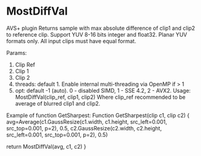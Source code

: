 # MostDiffVal
AVS+ plugin
Returns sample with max absolute difference of clip1 and clip2 to reference clip. Support YUV 8-16 bits integer and float32. Planar YUV formats only.
All input clips must have equal format.

Params:

1. Clip Ref
2. Clip 1
3. Clip 2
4. threads: default 1. Enable internal multi-threading via OpenMP if > 1
5. opt: default -1 (auto). 0 - disabled SIMD, 1 - SSE 4.2, 2 - AVX2.
Usage:
MostDiffVal(clip_ref, clip1, clip2)
Where clip_ref recommended to be average of blurred clip1 and clip2.

Example of function GetSharpest:
Function GetSharpest(clip c1, clip c2)
{
avg=Average(c1.GaussResize(c1.width, c1.height, src_left=0.001, src_top=0.001, p=2), 0.5, c2.GaussResize(c2.width, c2.height, src_left=0.001, src_top=0.001, p=2), 0.5)

return MostDiffVal(avg, c1, c2)
}
